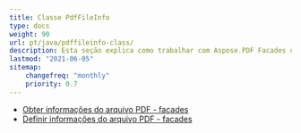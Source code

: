 ```yaml
---
title: Classe PdfFileInfo
type: docs
weight: 90
url: pt/java/pdffileinfo-class/
description: Esta seção explica como trabalhar com Aspose.PDF Facades usando a Classe PdfFileInfo.
lastmod: "2021-06-05"
sitemap:
    changefreq: "monthly"
    priority: 0.7
---
```


- [Obter informações do arquivo PDF - facades](/pdf/java/get-pdf-information/)
- [Definir informações do arquivo PDF - facades](/pdf/java/set-pdf-information/)